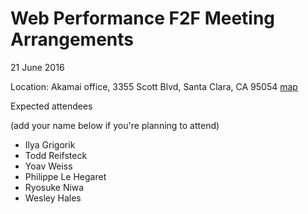 # Web Performance F2F Meeting Arrangements

21 June 2016

Location: Akamai office,
3355 Scott Blvd, Santa Clara, CA 95054
[map](https://goo.gl/maps/EqDeKE3z6kG2)

Expected attendees

(add your name below if you're planning to attend)

* Ilya Grigorik
* Todd Reifsteck
* Yoav Weiss
* Philippe Le Hegaret
* Ryosuke Niwa
* Wesley Hales

